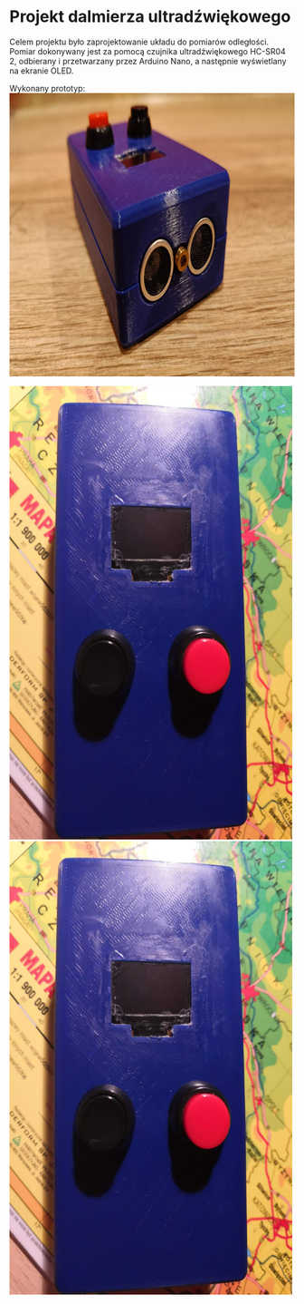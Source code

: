 # Projekt dalmierza ultradźwiękowego  

Celem projektu było zaprojektowanie układu do pomiarów odległości. Pomiar dokonywany jest za pomocą czujnika ultradźwiękowego HC-SR04 2, odbierany i przetwarzany przez Arduino Nano, a następnie wyświetlany na ekranie OLED.  
  
  
Wykonany prototyp:  
<img src="./img/img1.jpg" width="800" height="500">  
  
<img src="./img/img2.jpg" width="500" height="800">  
  
<img src="./img/img2.jpg" width="500" height="800">  
